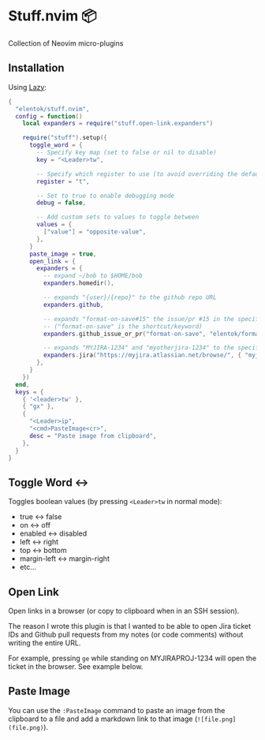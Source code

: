 # Stuff.nvim 📦

Collection of Neovim micro-plugins

## Installation

Using [Lazy](https://github.com/folke/lazy.nvim):

```lua
{
  "elentok/stuff.nvim",
  config = function()
    local expanders = require("stuff.open-link.expanders")

    require("stuff").setup({
      toggle_word = {
        -- Specify key map (set to false or nil to disable)
        key = "<Leader>tw",

        -- Specify which register to use (to avoid overriding the default register)
        register = "t",

        -- Set to true to enable debugging mode
        debug = false,

        -- Add custom sets to values to toggle between
        values = {
          ["value"] = "opposite-value",
        },
      }
      paste_image = true,
      open_link = {
        expanders = {
          -- expand ~/bob to $HOME/bob
          expanders.homedir(),

          -- expands "{user}/{repo}" to the github repo URL
          expanders.github,

          -- expands "format-on-save#15" the issue/pr #15 in the specified github project
          -- ("format-on-save" is the shortcut/keyword)
          expanders.github_issue_or_pr("format-on-save", "elentok/format-on-save.nvim"),

          -- expands "MYJIRA-1234" and "myotherjira-1234" to the specified Jira URL
          expanders.jira("https://myjira.atlassian.net/browse/", { "myjira", "myotherjira"})
        },
      }
    })
  end,
  keys = {
    { '<leader>tw' },
    { "gx" },
    {
      "<Leader>ip",
      "<cmd>PasteImage<cr>",
      desc = "Paste image from clipboard",
    },
  }
}
```

## Toggle Word ↔

Toggles boolean values (by pressing `<Leader>tw` in normal mode):

- true &harr; false
- on &harr; off
- enabled &harr; disabled
- left &harr; right
- top &harr; bottom
- margin-left &harr; margin-right
- etc...

## Open Link

Open links in a browser (or copy to clipboard when in an SSH session).

The reason I wrote this plugin is that I wanted to be able to open Jira ticket
IDs and Github pull requests from my notes (or code comments) without writing
the entire URL.

For example, pressing `ge` while standing on MYJIRAPROJ-1234 will open the
ticket in the browser. See example below.

## Paste Image

You can use the `:PasteImage` command to paste an image from the clipboard to a
file and add a markdown link to that image (`![file.png](file.png)`).
